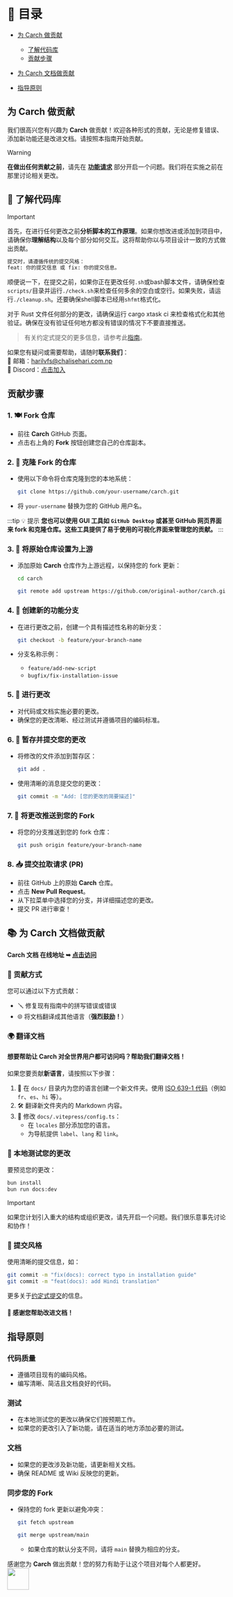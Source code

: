 # 📑 目录

- [为 Carch 做贡献](#为-carch-做贡献)
  - [了解代码库](#📌-了解代码库)
  - [贡献步骤](#贡献步骤)

- [为 Carch 文档做贡献](#📚-为-carch-文档做贡献)

- [指导原则](#指导原则)

## 为 **Carch** 做贡献

我们很高兴您有兴趣为 **Carch** 做贡献！欢迎各种形式的贡献，无论是修复错误、添加新功能还是改进文档。请按照本指南开始贡献。

> [!WARNING]  
> **在做出任何贡献之前**，请先在 **[功能请求](https://github.com/harilvfs/carch/issues/new?template=feature-reqests.yml)** 部分开启一个问题。我们将在实施之前在那里讨论相关更改。

## 📌 了解代码库

> [!IMPORTANT]
> 首先，在进行任何更改之前**分析脚本的工作原理**。如果你想改进或添加到项目中，请确保你**理解结构**以及每个部分如何交互。这将帮助你以与项目设计一致的方式做出贡献。
>
> ```md
> 提交时，请遵循传统的提交风格：
> feat: 你的提交信息 或 fix: 你的提交信息。
> ```
>
> 顺便说一下，在提交之前，如果你正在更改任何`.sh`或bash脚本文件，请确保检查`scripts/`目录并运行`./check.sh`来检查任何多余的空白或空行。如果失败，请运行`./cleanup.sh`。还要确保shell脚本已经用`shfmt`格式化。
>
> 对于 Rust 文件任何部分的更改，请确保运行 cargo xtask ci 来检查格式化和其他验证。确保在没有验证任何地方都没有错误的情况下不要直接推送。

> 有关约定式提交的更多信息，请参考此[指南](https://gist.github.com/harilvfs/53cc86aa79ea4642356540aadc6bd87d)。

如果您有疑问或需要帮助，请随时**联系我们**：  
📧 邮箱：<a href="mailto:harilvfs@chalisehari.com.np">harilvfs@chalisehari.com.np</a>  
💬 Discord：<a href="https://discord.com/invite/8NJWstnUHd">点击加入</a>  

## 贡献步骤

### 1. 🍽️ Fork 仓库
- 前往 **Carch** GitHub 页面。
- 点击右上角的 **Fork** 按钮创建您自己的仓库副本。

### 2. 🌿 克隆 Fork 的仓库
- 使用以下命令将仓库克隆到您的本地系统：

  ```bash
  git clone https://github.com/your-username/carch.git
  ```

- 将 `your-username` 替换为您的 GitHub 用户名。

:::tip :bulb: 提示
**您也可以使用 GUI 工具如 `GitHub Desktop` 或甚至 GitHub 网页界面来 fork 和克隆仓库。这些工具提供了易于使用的可视化界面来管理您的贡献。**
:::

### 3. 🌱 将原始仓库设置为上游
- 添加原始 **Carch** 仓库作为上游远程，以保持您的 fork 更新：

   ```bash
   cd carch
   ```

   ```bash
   git remote add upstream https://github.com/original-author/carch.git
   ```

### 4. 🍇 创建新的功能分支
- 在进行更改之前，创建一个具有描述性名称的新分支：

   ```bash
   git checkout -b feature/your-branch-name
   ```

- 分支名称示例：
  - `feature/add-new-script`
  - `bugfix/fix-installation-issue`

### 5. 🔧 进行更改
- 对代码或文档实施必要的更改。
- 确保您的更改清晰、经过测试并遵循项目的编码标准。

### 6. 📝 暂存并提交您的更改
- 将修改的文件添加到暂存区：

   ```bash
   git add .
   ```

- 使用清晰的消息提交您的更改：

   ```bash
   git commit -m "Add: [您的更改的简要描述]"
   ```

### 7. 🚀 将更改推送到您的 Fork
- 将您的分支推送到您的 fork 仓库：

   ```bash
   git push origin feature/your-branch-name
   ```

### 8. 📥 提交拉取请求 (PR)
- 前往 GitHub 上的原始 **Carch** 仓库。
- 点击 **New Pull Request**。
- 从下拉菜单中选择您的分支，并详细描述您的更改。
- 提交 PR 进行审查！

## 📚 为 Carch 文档做贡献

#### **Carch 文档** 在线地址 ➥ [点击访问](https://github.com/carch-org/docs)  

### 🚀 贡献方式

您可以通过以下方式贡献：

- 🪛 修复现有指南中的拼写错误或错误  
- 🌐 将文档翻译成其他语言（**强烈鼓励！**）  

### 🌍 翻译文档

#### 想要帮助让 Carch 对全世界用户都可访问吗？帮助我们翻译文档！

如果您要贡献**新语言**，请按照以下步骤：

1. 📁 在 `docs/` 目录内为您的语言创建一个新文件夹。使用 [ISO 639-1 代码](https://en.wikipedia.org/wiki/List_of_ISO_639-1_codes)（例如 `fr`、`es`、`hi` 等）。  
2. 🛠️ 翻译新文件夹内的 Markdown 内容。  
3. 🧩 修改 `docs/.vitepress/config.ts`：  
   - 在 `locales` 部分添加您的语言。  
   - 为导航提供 `label`、`lang` 和 `link`。  

### 🧪 本地测试您的更改

要预览您的更改：

```sh
bun install
bun run docs:dev
```

> [!IMPORTANT]
> 如果您计划引入重大的结构或组织更改，请先开启一个问题。我们很乐意事先讨论和协作！

### 🧾 提交风格

使用清晰的提交信息，如：

```sh
git commit -m "fix(docs): correct typo in installation guide"
git commit -m "feat(docs): add Hindi translation"
```

更多关于[约定式提交](https://gist.github.com/harilvfs/53cc86aa79ea4642356540aadc6bd87d)的信息。

#### 🙌 感谢您帮助改进文档！

## 指导原则

### 代码质量
- 遵循项目现有的编码风格。
- 编写清晰、简洁且文档良好的代码。

### 测试
- 在本地测试您的更改以确保它们按预期工作。
- 如果您的更改引入了新功能，请在适当的地方添加必要的测试。

### 文档
- 如果您的更改涉及新功能，请更新相关文档。
- 确保 README 或 Wiki 反映您的更新。

### 同步您的 Fork
- 保持您的 fork 更新以避免冲突：

   ```bash
   git fetch upstream
   ```
   ```bash
   git merge upstream/main
   ```
  - 如果仓库的默认分支不同，请将 `main` 替换为相应的分支。

感谢您为 **Carch** 做出贡献！您的努力有助于让这个项目对每个人都更好。<img src="https://cdn-icons-png.flaticon.com/128/2279/2279398.png" width="50" />